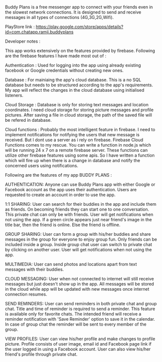 Buddy Plans is a free messenger app to connect with your friends even in the slowest network connections. It is designed to send and receive messages in all types of connections (4G,3G,2G,Wifi). 

PlayStore link : https://play.google.com/store/apps/details?id=com.chatapp.ramji.buddyplans

Developer notes :

This app works extensively on the features provided by firebase. Following are the firebase features I have made most out of :

Authentication : Used for logging into the app using already existing facebook or Google credentials without creating new ones.

Database : For mainiaing the app's cloud database. This is a no SQL database but needs to be structured according to the app's requirements. My app will reflect the changes in the cloud database using initialised listeners.

Cloud Storage : Database is only for storing text messages and location coordinates. I need cloud storage for storing picture messages and profile pictures. After saving a file in cloud storage, the path of the saved file will be refered in database.

Cloud functions : Probably the most intelligent feature in firebase. I need to implement notifications for notifying the users that new message is received. But I dont use a server as i rely on firebase. Firebase Cloud Functions comes to my rescue. You can write a function in node.js which will be running 24 x 7 on a remote firebase server. These functions can utilize other firebase features using some apis. So I have written a function which will fire up when there is a change in database and notify the concerned users using notifications.


Following are the features of my app BUDDY PLANS :

AUTHENTICATION: Anyone can use Buddy Plans app with either Google or Facebook account as the app uses their authentication. Users are requested to create an account in order to use the app.

1:1 SHARING: User can search for their buddies in the app and include them as friends. On becoming friends they can start one to one conversation. This private chat can only be with friends. User will get notifications when not using the app. If a green circle appears just near friend's image in the title bar, then the friend is online. Else the friend is offline.

GROUP SHARING: User can form a group with his/her buddies and share messages in the group for everyone to enjoy group fun. Only friends can be included inside a group. Inside group chat user can switch to private chat by clicking on another user. User will get notifications when not using the app. 

MULTIMEDIA: User can send photos and locations apart from text messages with their buddies. 

CLOUD MESSAGING: User when not connected to internet will still receive messages but just doesn't show up in the app. All messages will be stored in the cloud while app will be updated with new messages once internet connection resumes.

SEND REMINDERS: User can send reminders in both private chat and group chat. Title and time of reminder is required to send a reminder. This feature is available only for favorite chats. The intended friend will receive a reminder notification with 'Save Reminder' option to save it in the calendar. In case of group chat the reminder will be sent to every member of the group.

VIEW PROFILES: User can view his/her profile and make changes to profile picture. Profile consists of user image, email id and Facebook page link if the user logged in using a Facebook account. User can also view his/her friend's profile through private chat.
